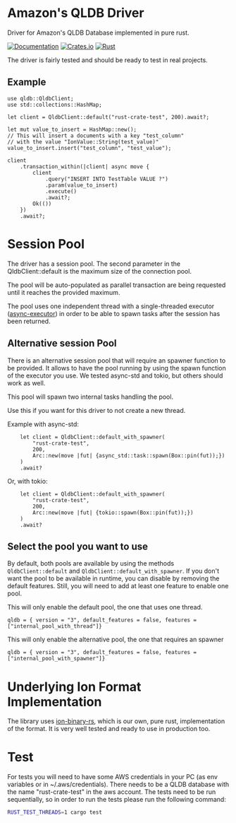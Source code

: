 <!-- cargo-sync-readme start -->

# Amazon's QLDB Driver

Driver for Amazon's QLDB Database implemented in pure rust.

[![Documentation](https://docs.rs/qldb/badge.svg)](https://docs.rs/qldb)
[![Crates.io](https://img.shields.io/crates/v/qldb)](https://crates.io/crates/qldb)
[![Rust](https://github.com/Couragium/qldb-rs/actions/workflows/rust.yml/badge.svg)](https://github.com/Couragium/qldb-rs/actions/workflows/rust.yml)

The driver is fairly tested and should be ready to test in real projects.

## Example

```rust,no_run
use qldb::QldbClient;
use std::collections::HashMap;

let client = QldbClient::default("rust-crate-test", 200).await?;

let mut value_to_insert = HashMap::new();
// This will insert a documents with a key "test_column"
// with the value "IonValue::String(test_value)"
value_to_insert.insert("test_column", "test_value");

client
    .transaction_within(|client| async move {   
        client
            .query("INSERT INTO TestTable VALUE ?")
            .param(value_to_insert)
            .execute()
            .await?;
        Ok(())
    })
    .await?;
```

# Session Pool

The driver has a session pool. The second parameter in the
QldbClient::default is the maximum size of the connection pool.

The pool will be auto-populated as parallel transaction are being
requested until it reaches the provided maximum.

The pool uses one independent thread with a single-threaded 
executor ([async-executor](https://crates.io/crates/async-executor)) 
in order to be able to spawn tasks after the session has been returned.

## Alternative session Pool

There is an alternative session pool that will require an spawner 
function to be provided. It allows to have the pool running by using
the spawn function of the executor you use. We tested async-std and 
tokio, but others should work as well.

This pool will spawn two internal tasks handling the pool.

Use this if you want for this driver to not create a new thread.

Example with async-std:

```rust,no_run
    let client = QldbClient::default_with_spawner(
        "rust-crate-test", 
        200, 
        Arc::new(move |fut| {async_std::task::spawn(Box::pin(fut));})
    )
    .await?
```

Or, with tokio:

```rust,no_run
    let client = QldbClient::default_with_spawner(
        "rust-crate-test", 
        200, 
        Arc::new(move |fut| {tokio::spawn(Box::pin(fut));})
    )
    .await?
```

## Select the pool you want to use

By default, both pools are available by using the methods `QldbClient::default` 
and `QldbClient::default_with_spawner`. If you don't want the pool to be available
in runtime, you can disable by removing the default features. Still, you will 
need to add at least one feature to enable one pool.

This will only enable the default pool, the one that uses one thread.
```toml,no_code
qldb = { version = "3", default_features = false, features = ["internal_pool_with_thread"]}
```

This will only enable the alternative pool, the one that requires an spawner
```toml,no_code
qldb = { version = "3", default_features = false, features = ["internal_pool_with_spawner"]}
```

# Underlying Ion Format Implementation

The library uses [ion-binary-rs](https://crates.io/crates/ion-binary-rs), 
which is our own, pure rust, implementation of the format. It is very 
well tested and ready to use in production too.

# Test

For tests you will need to have some AWS credentials in your
PC (as env variables or in ~/.aws/credentials). There needs
to be a QLDB database with the name "rust-crate-test" in the
aws account. The tests need to be run sequentially, so in order
to run the tests please run the following command:

```sh
RUST_TEST_THREADS=1 cargo test
```

<!-- cargo-sync-readme end -->
